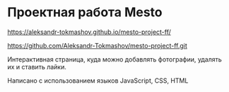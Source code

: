 # Проектная работа Mesto  

https://aleksandr-tokmashov.github.io/mesto-project-ff/

https://github.com/Aleksandr-Tokmashov/mesto-project-ff.git    

Интерактивная страница, куда можно добавлять фотографии, удалять их и ставить лайки.  

Написано с использованием языков JavaScript, CSS, HTML
